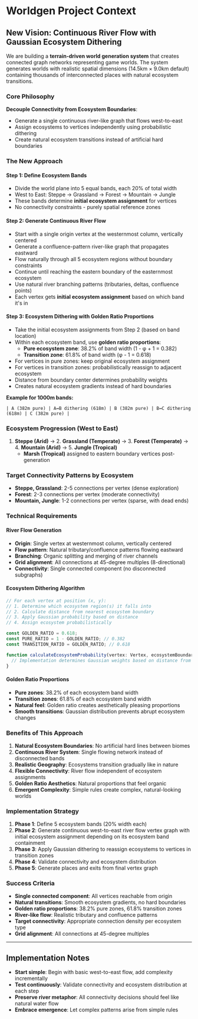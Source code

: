 # Worldgen Project Context

## New Vision: Continuous River Flow with Gaussian Ecosystem Dithering

We are building a **terrain-driven world generation system** that creates connected graph networks representing game worlds. The system generates worlds with realistic spatial dimensions (14.5km × 9.0km default) containing thousands of interconnected places with natural ecosystem transitions.

### Core Philosophy

**Decouple Connectivity from Ecosystem Boundaries**:
- Generate a single continuous river-like graph that flows west-to-east
- Assign ecosystems to vertices independently using probabilistic dithering
- Create natural ecosystem transitions instead of artificial hard boundaries

### The New Approach

#### Step 1: Define Ecosystem Bands
- Divide the world plane into 5 equal bands, each 20% of total width
- West to East: Steppe → Grassland → Forest → Mountain → Jungle
- These bands determine **initial ecosystem assignment** for vertices
- No connectivity constraints - purely spatial reference zones

#### Step 2: Generate Continuous River Flow
- Start with a single origin vertex at the westernmost column, vertically centered
- Generate a confluence-pattern river-like graph that propagates eastward
- Flow naturally through all 5 ecosystem regions without boundary constraints
- Continue until reaching the eastern boundary of the easternmost ecosystem
- Use natural river branching patterns (tributaries, deltas, confluence points)
- Each vertex gets **initial ecosystem assignment** based on which band it's in

#### Step 3: Ecosystem Dithering with Golden Ratio Proportions
- Take the initial ecosystem assignments from Step 2 (based on band location)
- Within each ecosystem band, use **golden ratio proportions**:
  - **Pure ecosystem zone**: 38.2% of band width (1 - φ + 1 = 0.382)
  - **Transition zone**: 61.8% of band width (φ - 1 = 0.618)
- For vertices in pure zones: keep original ecosystem assignment
- For vertices in transition zones: probabilistically reassign to adjacent ecosystem
- Distance from boundary center determines probability weights
- Creates natural ecosystem gradients instead of hard boundaries

**Example for 1000m bands:**
```
| A (382m pure) | A↔B dithering (618m) | B (382m pure) | B↔C dithering (618m) | C (382m pure) |
```

### Ecosystem Progression (West to East)
1. **Steppe (Arid)** → 2. **Grassland (Temperate)** → 3. **Forest (Temperate)** → 4. **Mountain (Arid)** → 5. **Jungle (Tropical)**
   - **Marsh (Tropical)** assigned to eastern boundary vertices post-generation

### Target Connectivity Patterns by Ecosystem
- **Steppe, Grassland**: 2-5 connections per vertex (dense exploration)
- **Forest**: 2-3 connections per vertex (moderate connectivity)
- **Mountain, Jungle**: 1-2 connections per vertex (sparse, with dead ends)

### Technical Requirements

#### River Flow Generation
- **Origin**: Single vertex at westernmost column, vertically centered
- **Flow pattern**: Natural tributary/confluence patterns flowing eastward
- **Branching**: Organic splitting and merging of river channels
- **Grid alignment**: All connections at 45-degree multiples (8-directional)
- **Connectivity**: Single connected component (no disconnected subgraphs)

#### Ecosystem Dithering Algorithm
```typescript
// For each vertex at position (x, y):
// 1. Determine which ecosystem region(s) it falls into
// 2. Calculate distance from nearest ecosystem boundary
// 3. Apply Gaussian probability based on distance
// 4. Assign ecosystem probabilistically

const GOLDEN_RATIO = 0.618;
const PURE_RATIO = 1 - GOLDEN_RATIO; // 0.382
const TRANSITION_RATIO = GOLDEN_RATIO; // 0.618

function calculateEcosystemProbability(vertex: Vertex, ecosystemBoundaries: Boundary[]): EcosystemProbability {
  // Implementation determines Gaussian weights based on distance from boundaries
}
```

#### Golden Ratio Proportions
- **Pure zones**: 38.2% of each ecosystem band width
- **Transition zones**: 61.8% of each ecosystem band width
- **Natural feel**: Golden ratio creates aesthetically pleasing proportions
- **Smooth transitions**: Gaussian distribution prevents abrupt ecosystem changes

### Benefits of This Approach

1. **Natural Ecosystem Boundaries**: No artificial hard lines between biomes
2. **Continuous River System**: Single flowing network instead of disconnected bands
3. **Realistic Geography**: Ecosystems transition gradually like in nature
4. **Flexible Connectivity**: River flow independent of ecosystem assignments
5. **Golden Ratio Aesthetics**: Natural proportions that feel organic
6. **Emergent Complexity**: Simple rules create complex, natural-looking worlds

### Implementation Strategy

1. **Phase 1**: Define 5 ecosystem bands (20% width each)
2. **Phase 2**: Generate continuous west-to-east river flow vertex graph with initial ecosystem assignment depending on its ecosystem band containment
3. **Phase 3**: Apply Gaussian dithering to reassign ecosystems to vertices in transition zones
4. **Phase 4**: Validate connectivity and ecosystem distribution
5. **Phase 5**: Generate places and exits from final vertex graph

### Success Criteria

- **Single connected component**: All vertices reachable from origin
- **Natural transitions**: Smooth ecosystem gradients, no hard boundaries
- **Golden ratio proportions**: 38.2% pure zones, 61.8% transition zones
- **River-like flow**: Realistic tributary and confluence patterns
- **Target connectivity**: Appropriate connection density per ecosystem type
- **Grid alignment**: All connections at 45-degree multiples

---

## Implementation Notes

- **Start simple**: Begin with basic west-to-east flow, add complexity incrementally
- **Test continuously**: Validate connectivity and ecosystem distribution at each step
- **Preserve river metaphor**: All connectivity decisions should feel like natural water flow
- **Embrace emergence**: Let complex patterns arise from simple rules
